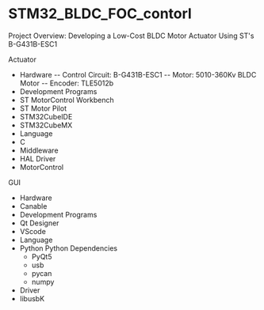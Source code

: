 # STM32_BLDC_FOC_contorl
 Project Overview: Developing a Low-Cost BLDC Motor Actuator Using ST's B-G431B-ESC1
 
 Actuator
  - Hardware
   -- Control Circuit: B-G431B-ESC1
   -- Motor: 5010-360Kv BLDC Motor
   -- Encoder: TLE5012b
  - Development Programs
   - ST MotorControl Workbench
   - ST Motor Pilot
   - STM32CubeIDE
   - STM32CubeMX
  - Language
   - C
  - Middleware
   - HAL Driver
   - MotorControl

 GUI
  - Hardware
   - Canable
  - Development Programs
   - Qt Designer
   - VScode
  - Language
   - Python
     Python Dependencies
     - PyQt5
     - usb
     - pycan
     - numpy
  - Driver
   - libusbK
